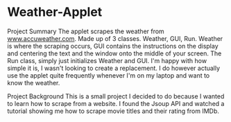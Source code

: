 # Weather-Applet
Project Summary
The applet scrapes the weather from www.accuweather.com. Made up of 3 classes. Weather, GUI, Run. Weather is where the scraping occurs, GUI contains the instructions on the display and centering the text and the window onto the middle of your screen. The Run class, simply just initializes Weather and GUI. I'm happy with how simple it is, I wasn't looking to create a replacement. I do however actually use the applet quite frequently whenever I'm on my laptop and want to know the weather.
​

Project Background
This is a small project I decided to do because I wanted to learn how to scrape from a website. I found the Jsoup API and watched a tutorial showing me how to scrape movie titles and their rating from IMDb. 
